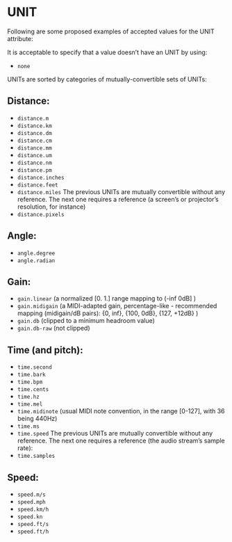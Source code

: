 # UNIT

Following are some proposed examples of accepted values for the UNIT attribute:

It is acceptable to specify that a value doesn’t have an UNIT by using:
- `none` 

UNITs are sorted by categories of mutually-convertible sets of UNITs:

## Distance:
- `distance.m`
- `distance.km`
- `distance.dm`
- `distance.cm`
- `distance.mm`
- `distance.um`
- `distance.nm`
- `distance.pm`
- `distance.inches`
- `distance.feet`
- `distance.miles`
The previous UNITs are mutually convertible without any reference. 
The next one requires a reference (a screen’s or projector’s resolution, for instance)
- `distance.pixels`

## Angle:
- `angle.degree`
- `angle.radian`

## Gain:
- `gain.linear` (a normalized [0. 1.] range mapping to (-inf 0dB] )
- `gain.midigain`  (a MIDI-adapted gain, percentage-like - recommended mapping (midigain/dB pairs): {0, inf}, {100, 0dB}, {127, +12dB} )
- `gain.db` (clipped to a minimum headroom value)
- `gain.db-raw` (not clipped)

## Time (and pitch):
- `time.second`
- `time.bark`
- `time.bpm`
- `time.cents`
- `time.hz`
- `time.mel`
- `time.midinote` (usual MIDI note convention, in the range [0-127], with 36 being 440Hz)
- `time.ms`
- `time.speed`
The previous UNITs are mutually convertible without any reference. 
The next one requires a reference (the audio stream’s sample rate):
- `time.samples`

## Speed:
- `speed.m/s`
- `speed.mph`
- `speed.km/h`
- `speed.kn`
- `speed.ft/s`
- `speed.ft/h`
